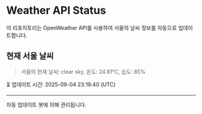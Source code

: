 
# Weather API Status

이 리포지토리는 OpenWeather API를 사용하여 서울의 날씨 정보를 자동으로 업데이트합니다.

## 현재 서울 날씨
> 서울의 현재 날씨: clear sky, 온도: 24.61°C, 습도: 85%

⏳ 업데이트 시간: 2025-09-04 23:19:40 (UTC)

---
자동 업데이트 봇에 의해 관리됩니다.
